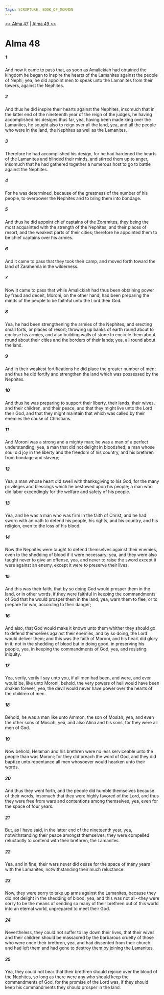 ```yaml
---
Tags: SCRIPTURE, BOOK_OF_MORMON
---
```


[<< Alma 47](BOOK_OF_MORMON/09_Alma/Alma_47.md) | [Alma 49 >>](BOOK_OF_MORMON/09_Alma/Alma_49.md)

# Alma 48

##### 1
 And now it came to pass that, as soon as Amalickiah had obtained the kingdom he began to inspire the hearts of the Lamanites against the people of Nephi; yea, he did appoint men to speak unto the Lamanites from their towers, against the Nephites.
##### 2
 And thus he did inspire their hearts against the Nephites, insomuch that in the latter end of the nineteenth year of the reign of the judges, he having accomplished his designs thus far, yea, having been made king over the Lamanites, he sought also to reign over all the land, yea, and all the people who were in the land, the Nephites as well as the Lamanites.
##### 3
 Therefore he had accomplished his design, for he had hardened the hearts of the Lamanites and blinded their minds, and stirred them up to anger, insomuch that he had gathered together a numerous host to go to battle against the Nephites.
##### 4
 For he was determined, because of the greatness of the number of his people, to overpower the Nephites and to bring them into bondage.
##### 5
 And thus he did appoint chief captains of the Zoramites, they being the most acquainted with the strength of the Nephites, and their places of resort, and the weakest parts of their cities; therefore he appointed them to be chief captains over his armies.
##### 6
 And it came to pass that they took their camp, and moved forth toward the land of Zarahemla in the wilderness.
##### 7
 Now it came to pass that while Amalickiah had thus been obtaining power by fraud and deceit, Moroni, on the other hand, had been preparing the minds of the people to be faithful unto the Lord their God.
##### 8
 Yea, he had been strengthening the armies of the Nephites, and erecting small forts, or places of resort; throwing up banks of earth round about to enclose his armies, and also building walls of stone to encircle them about, round about their cities and the borders of their lands; yea, all round about the land.
##### 9
 And in their weakest fortifications he did place the greater number of men; and thus he did fortify and strengthen the land which was possessed by the Nephites.
##### 10
 And thus he was preparing to support their liberty, their lands, their wives, and their children, and their peace, and that they might live unto the Lord their God, and that they might maintain that which was called by their enemies the cause of Christians.
##### 11
 And Moroni was a strong and a mighty man; he was a man of a perfect understanding; yea, a man that did not delight in bloodshed; a man whose soul did joy in the liberty and the freedom of his country, and his brethren from bondage and slavery;
##### 12
 Yea, a man whose heart did swell with thanksgiving to his God, for the many privileges and blessings which he bestowed upon his people; a man who did labor exceedingly for the welfare and safety of his people.
##### 13
 Yea, and he was a man who was firm in the faith of Christ, and he had sworn with an oath to defend his people, his rights, and his country, and his religion, even to the loss of his blood.
##### 14
 Now the Nephites were taught to defend themselves against their enemies, even to the shedding of blood if it were necessary; yea, and they were also taught never to give an offense, yea, and never to raise the sword except it were against an enemy, except it were to preserve their lives.
##### 15
 And this was their faith, that by so doing God would prosper them in the land, or in other words, if they were faithful in keeping the commandments of God that he would prosper them in the land; yea, warn them to flee, or to prepare for war, according to their danger;
##### 16
 And also, that God would make it known unto them whither they should go to defend themselves against their enemies, and by so doing, the Lord would deliver them; and this was the faith of Moroni, and his heart did glory in it; not in the shedding of blood but in doing good, in preserving his people, yea, in keeping the commandments of God, yea, and resisting iniquity.
##### 17
 Yea, verily, verily I say unto you, if all men had been, and were, and ever would be, like unto Moroni, behold, the very powers of hell would have been shaken forever; yea, the devil would never have power over the hearts of the children of men.
##### 18
 Behold, he was a man like unto Ammon, the son of Mosiah, yea, and even the other sons of Mosiah, yea, and also Alma and his sons, for they were all men of God.
##### 19
 Now behold, Helaman and his brethren were no less serviceable unto the people than was Moroni; for they did preach the word of God, and they did baptize unto repentance all men whosoever would hearken unto their words.
##### 20
 And thus they went forth, and the people did humble themselves because of their words, insomuch that they were highly favored of the Lord, and thus they were free from wars and contentions among themselves, yea, even for the space of four years.
##### 21
 But, as I have said, in the latter end of the nineteenth year, yea, notwithstanding their peace amongst themselves, they were compelled reluctantly to contend with their brethren, the Lamanites.
##### 22
 Yea, and in fine, their wars never did cease for the space of many years with the Lamanites, notwithstanding their much reluctance.
##### 23
 Now, they were sorry to take up arms against the Lamanites, because they did not delight in the shedding of blood; yea, and this was not all--they were sorry to be the means of sending so many of their brethren out of this world into an eternal world, unprepared to meet their God.
##### 24
 Nevertheless, they could not suffer to lay down their lives, that their wives and their children should be massacred by the barbarous cruelty of those who were once their brethren, yea, and had dissented from their church, and had left them and had gone to destroy them by joining the Lamanites.
##### 25
 Yea, they could not bear that their brethren should rejoice over the blood of the Nephites, so long as there were any who should keep the commandments of God, for the promise of the Lord was, if they should keep his commandments they should prosper in the land.
